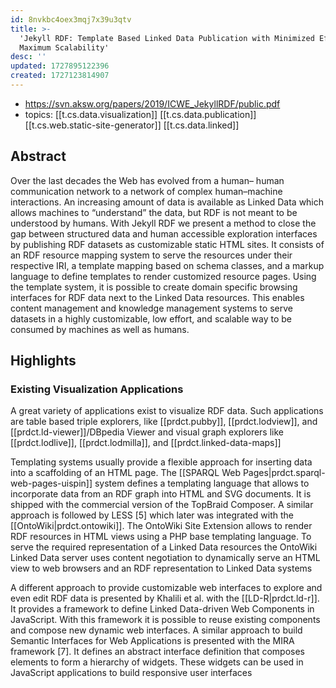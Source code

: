 ```yaml
---
id: 8nvkbc4oex3mqj7x39u3qtv
title: >-
  'Jekyll RDF: Template Based Linked Data Publication with Minimized Effort and
  Maximum Scalability'
desc: ''
updated: 1727895122396
created: 1727123814907
---
```


- https://svn.aksw.org/papers/2019/ICWE_JekyllRDF/public.pdf
- topics: [[t.cs.data.visualization]] [[t.cs.data.publication]] [[t.cs.web.static-site-generator]] [[t.cs.data.linked]]


## Abstract

Over the last decades the Web has evolved from a human– human communication network to a network of complex human–machine interactions. An increasing amount of data is available as Linked Data which allows machines to “understand” the data, but RDF is not meant to be understood by humans. With Jekyll RDF we present a method to close the gap between structured data and human accessible exploration interfaces by publishing RDF datasets as customizable static HTML sites. It consists of an RDF resource mapping system to serve the resources under their respective IRI, a template mapping based on schema classes, and a markup language to define templates to render customized resource pages. Using the template system, it is possible to create domain specific browsing interfaces for RDF data next to the Linked Data resources. This enables content management and knowledge management systems to serve datasets in a highly customizable, low effort, and scalable way to be consumed by machines as well as humans.

## Highlights

### Existing Visualization Applications

A great variety of applications exist to visualize RDF data. Such applications are table based triple explorers, like [[prdct.pubby]], [[prdct.lodview]], and [[prdct.ld-viewer]]/DBpedia Viewer and visual graph explorers like [[prdct.lodlive]], [[prdct.lodmilla]], and [[prdct.linked-data-maps]]

Templating systems usually provide a flexible approach for inserting data into a scaffolding of an HTML page. The [[SPARQL Web Pages|prdct.sparql-web-pages-uispin]] system defines a templating language that allows to incorporate data from an RDF graph into HTML and SVG documents. It is shipped with the commercial version of the TopBraid Composer. A similar approach is followed by LESS [5] which later was integrated with the [[OntoWiki|prdct.ontowiki]]. The OntoWiki Site Extension allows to render RDF resources in HTML views using a PHP base templating language. To serve the required representation of a Linked Data resources the OntoWiki Linked Data server uses content negotiation to dynamically serve an HTML view to web browsers and an RDF representation to Linked Data systems

A different approach to provide customizable web interfaces to explore and even edit RDF data is presented by Khalili et al. with the [[LD-R|prdct.ld-r]]. It provides a framework to define Linked Data-driven Web Components in JavaScript. With this framework it is possible to reuse existing components and compose new dynamic web interfaces. A similar approach to build Semantic Interfaces for Web Applications is presented with the MIRA framework [7]. It defines an abstract interface definition that composes elements to form a hierarchy of widgets. These widgets can be used in JavaScript applications to build responsive user interfaces